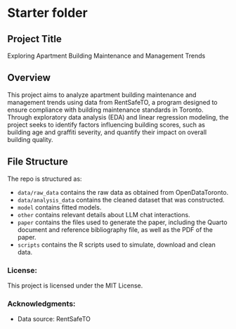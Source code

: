 # Starter folder

## Project Title

Exploring Apartment Building Maintenance and Management Trends

## Overview

This project aims to analyze apartment building maintenance and management trends using data from RentSafeTO, a program designed to ensure compliance with building maintenance standards in Toronto. Through exploratory data analysis (EDA) and linear regression modeling, the project seeks to identify factors influencing building scores, such as building age and graffiti severity, and quantify their impact on overall building quality.


## File Structure

The repo is structured as:

-   `data/raw_data` contains the raw data as obtained from OpenDataToronto.
-   `data/analysis_data` contains the cleaned dataset that was constructed.
-   `model` contains fitted models. 
-   `other` contains relevant  details about LLM chat interactions.
-   `paper` contains the files used to generate the paper, including the Quarto document and reference bibliography file, as well as the PDF of the paper. 
-   `scripts` contains the R scripts used to simulate, download and clean data.

### License:

This project is licensed under the MIT License.

### Acknowledgments:

- Data source: RentSafeTO

